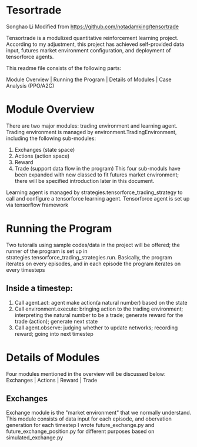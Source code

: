 # Tesortrade
Songhao Li
Modified from https://github.com/notadamking/tensortrade 

Tensortrade is a modulized quantitative reinforcement learning project. According to my adjustment, this project has achieved self-provided data input, futures market environment configuration, and deployment of tensorforce agents.

This readme file consists of the following parts:

Module Overview | Running the Program | Details of Modules | Case Analysis (PPO/A2C)

# Module Overview
There are two major modules: trading environment and learning agent. Trading environment is managed by environment.TradingEnvironment, including the following sub-modules:
1. Exchanges (state space)
2. Actions (action space)
3. Reward 
4. Trade (support data flow in the program)
This four sub-moduls have been expanded with new classed to fit futures market environment; there will be specified introduction later in this document.

Learning agent is managed by strategies.tensorforce_trading_strategy to call and configure a tensorforce learning agent.
Tensorforce agent is set up via tensorflow framework

# Running the Program
Two tutorails using sample codes/data in the project will be offered; the runner of the program is set up in strategies.tensorforce_trading_strategies.run. 
Basically, the program iterates on every episodes, and in each episode the program iterates on every timesteps
## Inside a timestep:
1. Call agent.act: agent make action(a natural number) based on the state
2. Call environment.execute: bringing action to the trading environment; interpreting the natural number to be a trade; generate reward for the trade (action); generate next state
3. Call agent.observe: judging whether to update networks; recording reward; going into next timestep

# Details of Modules
Four modules mentioned in the overview will be discussed below:
Exchanges | Actions | Reward | Trade

## Exchanges
Exchange module is the "market environment" that we normally understand.
This module consists of data input for each episode, and obervation generation for each timestep
I wrote future_exchange.py and future_exchange_position.py for different purposes based on simulated_exchange.py
